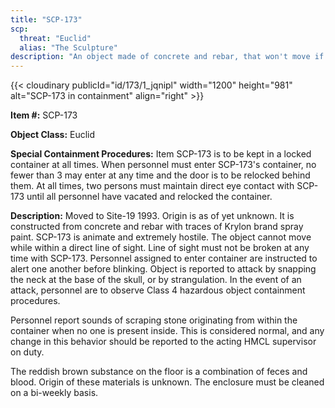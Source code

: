 ```yaml
---
title: "SCP-173"
scp:
  threat: "Euclid"
  alias: "The Sculpture"
description: "An object made of concrete and rebar, that won't move if under any direct line of sight. It is very hostile and will try to kill any human it sees."
---
```


{{< cloudinary publicId="id/173/1_jqnipl" width="1200" height="981" alt="SCP-173 in containment" align="right" >}}

**Item #:** SCP-173

**Object Class:** Euclid

**Special Containment Procedures:** Item SCP-173 is to be kept in a locked
container at all times. When personnel must enter SCP-173's container, no fewer
than 3 may enter at any time and the door is to be relocked behind them. At all
times, two persons must maintain direct eye contact with SCP-173 until all
personnel have vacated and relocked the container.

**Description:** Moved to Site-19 1993. Origin is as of yet unknown. It is
constructed from concrete and rebar with traces of Krylon brand spray paint.
SCP-173 is animate and extremely hostile. The object cannot move while within a
direct line of sight. Line of sight must not be broken at any time with SCP-173.
Personnel assigned to enter container are instructed to alert one another before
blinking. Object is reported to attack by snapping the neck at the base of the
skull, or by strangulation. In the event of an attack, personnel are to observe
Class 4 hazardous object containment procedures.

Personnel report sounds of scraping stone originating from within the container
when no one is present inside. This is considered normal, and any change in this
behavior should be reported to the acting HMCL supervisor on duty.

The reddish brown substance on the floor is a combination of feces and blood.
Origin of these materials is unknown. The enclosure must be cleaned on a
bi-weekly basis.
